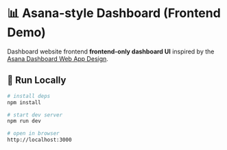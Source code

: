 # 📊 Asana-style Dashboard (Frontend Demo)

Dashboard website frontend  **frontend-only dashboard UI** inspired by the [Asana Dashboard Web App Design](https://www.figma.com/design/9UMQdYWJeSVEoetQAYYgnl/Asana-Dashboard-Web-App-UI-Design--Community-?node-id=115-1962).

## 🚀 Run Locally

```bash
# install deps
npm install

# start dev server
npm run dev

# open in browser
http://localhost:3000